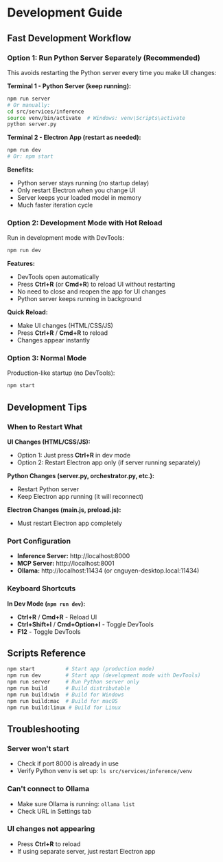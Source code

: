 # Development Guide

## Fast Development Workflow

### Option 1: Run Python Server Separately (Recommended)

This avoids restarting the Python server every time you make UI changes:

**Terminal 1 - Python Server (keep running):**
```bash
npm run server
# Or manually:
cd src/services/inference
source venv/bin/activate  # Windows: venv\Scripts\activate
python server.py
```

**Terminal 2 - Electron App (restart as needed):**
```bash
npm run dev
# Or: npm start
```

**Benefits:**
- Python server stays running (no startup delay)
- Only restart Electron when you change UI
- Server keeps your loaded model in memory
- Much faster iteration cycle

### Option 2: Development Mode with Hot Reload

Run in development mode with DevTools:

```bash
npm run dev
```

**Features:**
- DevTools open automatically
- Press **Ctrl+R** (or **Cmd+R**) to reload UI without restarting
- No need to close and reopen the app for UI changes
- Python server keeps running in background

**Quick Reload:**
- Make UI changes (HTML/CSS/JS)
- Press **Ctrl+R** / **Cmd+R** to reload
- Changes appear instantly

### Option 3: Normal Mode

Production-like startup (no DevTools):

```bash
npm start
```

## Development Tips

### When to Restart What

**UI Changes (HTML/CSS/JS):**
- Option 1: Just press **Ctrl+R** in dev mode
- Option 2: Restart Electron app only (if server running separately)

**Python Changes (server.py, orchestrator.py, etc.):**
- Restart Python server
- Keep Electron app running (it will reconnect)

**Electron Changes (main.js, preload.js):**
- Must restart Electron app completely

### Port Configuration

- **Inference Server:** http://localhost:8000
- **MCP Server:** http://localhost:8001
- **Ollama:** http://localhost:11434 (or cnguyen-desktop.local:11434)

### Keyboard Shortcuts

**In Dev Mode (`npm run dev`):**
- **Ctrl+R** / **Cmd+R** - Reload UI
- **Ctrl+Shift+I** / **Cmd+Option+I** - Toggle DevTools
- **F12** - Toggle DevTools

## Scripts Reference

```bash
npm start          # Start app (production mode)
npm run dev        # Start app (development mode with DevTools)
npm run server     # Run Python server only
npm run build      # Build distributable
npm run build:win  # Build for Windows
npm run build:mac  # Build for macOS
npm run build:linux # Build for Linux
```

## Troubleshooting

### Server won't start
- Check if port 8000 is already in use
- Verify Python venv is set up: `ls src/services/inference/venv`

### Can't connect to Ollama
- Make sure Ollama is running: `ollama list`
- Check URL in Settings tab

### UI changes not appearing
- Press **Ctrl+R** to reload
- If using separate server, just restart Electron app
